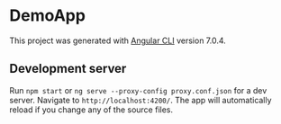 # DemoApp

This project was generated with [Angular CLI](https://github.com/angular/angular-cli) version 7.0.4.

## Development server

Run `npm start` or `ng serve --proxy-config proxy.conf.json` for a dev server. Navigate to `http://localhost:4200/`. The app will automatically reload if you change any of the source files.
